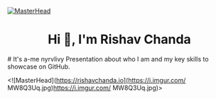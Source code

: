 [![MasterHead](https://i.imgur.com/MW8Q3Uq.jpg)](https://i.imgur.com/MW8Q3Uq.jpg)
<h1 align="center">Hi 👋, I'm Rishav Chanda</h1>
# It's a-me nyrvlivy
Presentation about who I am and my key skills to showcase on GitHub.

<![MasterHead](https://rishavchanda.io](https://i.imgur.com/ MW8Q3Uq.jpg)https://i.imgur.com/ MW8Q3Uq.jpg)>
